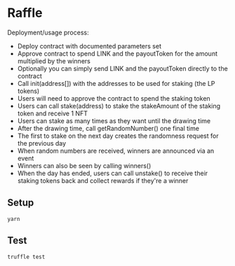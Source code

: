 # Raffle

Deployment/usage process:
 - Deploy contract with documented parameters set
 - Approve contract to spend LINK and the payoutToken for the amount multiplied by the winners
 - Optionally you can simply send LINK and the payoutToken directly to the contract
 - Call init(address[]) with the addresses to be used for staking (the LP tokens)
 - Users will need to approve the contract to spend the staking token
 - Users can call stake(address) to stake the stakeAmount of the staking token and receive 1 NFT
 - Users can stake as many times as they want until the drawing time
 - After the drawing time, call getRandomNumber() one final time
 - The first to stake on the next day creates the randomness request for the previous day
 - When random numbers are received, winners are announced via an event
 - Winners can also be seen by calling winners()
 - When the day has ended, users can call unstake() to receive their staking tokens back and collect rewards if they're a winner

## Setup

```
yarn
```

## Test

```
truffle test
```
